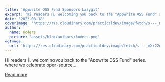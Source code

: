 ```yaml
---
title: 'Appwrite OSS Fund Sponsors Lazygit'
excerpt: 'Hi readers 👋, welcoming you back to the "Appwrite OSS Fund" series, where we celebrate open-source...'
date: '2022-08-18'
coverImage: 'https://res.cloudinary.com/practicaldev/image/fetch/s---_mXr22m--/c_imagga_scale,f_auto,fl_progressive,h_420,q_auto,w_1000/https://dev-to-uploads.s3.amazonaws.com/uploads/articles/az1l50cqk98aff7isagp.png'
author:
  name: Koders
  picture: "assets/blog/authors/koders.png"
ogImage:
  url: 'https://res.cloudinary.com/practicaldev/image/fetch/s---_mXr22m--/c_imagga_scale,f_auto,fl_progressive,h_420,q_auto,w_1000/https://dev-to-uploads.s3.amazonaws.com/uploads/articles/az1l50cqk98aff7isagp.png'
---
```


Hi readers 👋, welcoming you back to the "Appwrite OSS Fund" series, where we celebrate open-source...

[Read more](https://dev.to/appwrite/appwrite-oss-fund-sponsors-lazygit-2no9)
